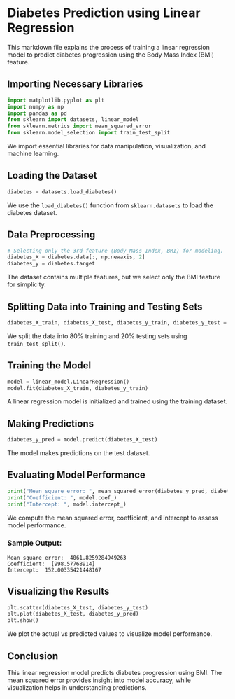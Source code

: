 # Diabetes Prediction using Linear Regression

This markdown file explains the process of training a linear regression model to predict diabetes progression using the Body Mass Index (BMI) feature.

## Importing Necessary Libraries

```python
import matplotlib.pyplot as plt
import numpy as np
import pandas as pd 
from sklearn import datasets, linear_model
from sklearn.metrics import mean_squared_error
from sklearn.model_selection import train_test_split 
```

We import essential libraries for data manipulation, visualization, and machine learning.

## Loading the Dataset

```python
diabetes = datasets.load_diabetes()
```

We use the `load_diabetes()` function from `sklearn.datasets` to load the diabetes dataset.

## Data Preprocessing

```python
# Selecting only the 3rd feature (Body Mass Index, BMI) for modeling.
diabetes_X = diabetes.data[:, np.newaxis, 2]
diabetes_y = diabetes.target
```

The dataset contains multiple features, but we select only the BMI feature for simplicity.

## Splitting Data into Training and Testing Sets

```python
diabetes_X_train, diabetes_X_test, diabetes_y_train, diabetes_y_test = train_test_split(diabetes_X, diabetes_y, test_size=0.2, random_state=42)
```

We split the data into 80% training and 20% testing sets using `train_test_split()`.

## Training the Model

```python
model = linear_model.LinearRegression()
model.fit(diabetes_X_train, diabetes_y_train)
```

A linear regression model is initialized and trained using the training dataset.

## Making Predictions

```python
diabetes_y_pred = model.predict(diabetes_X_test)
```

The model makes predictions on the test dataset.

## Evaluating Model Performance

```python
print("Mean square error: ", mean_squared_error(diabetes_y_pred, diabetes_y_test))
print("Coefficient: ", model.coef_)
print("Intercept: ", model.intercept_)
```

We compute the mean squared error, coefficient, and intercept to assess model performance.

### Sample Output:
```
Mean square error:  4061.8259284949263
Coefficient:  [998.57768914]
Intercept:  152.00335421448167
```

## Visualizing the Results

```python
plt.scatter(diabetes_X_test, diabetes_y_test)
plt.plot(diabetes_X_test, diabetes_y_pred)
plt.show()
```

We plot the actual vs predicted values to visualize model performance.

## Conclusion

This linear regression model predicts diabetes progression using BMI. The mean squared error provides insight into model accuracy, while visualization helps in understanding predictions.
